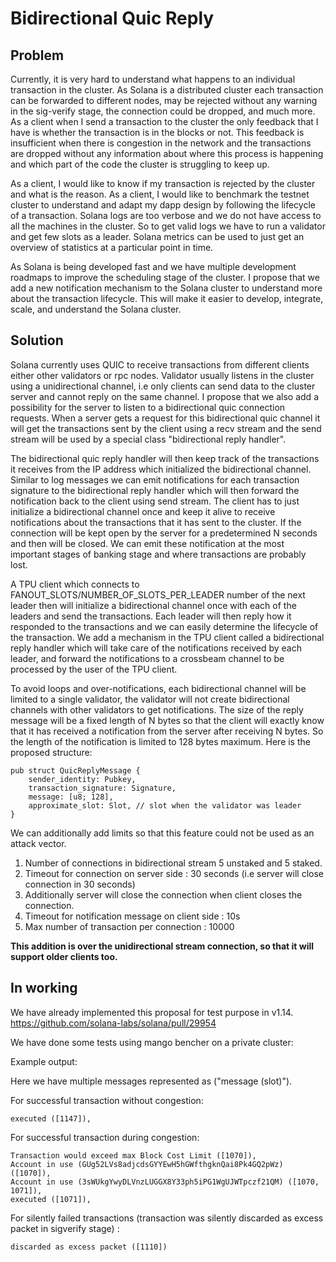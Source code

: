 # Bidirectional Quic Reply

## Problem
Currently, it is very hard to understand what happens to an individual transaction in the cluster.
As Solana is a distributed cluster each transaction can be forwarded to different nodes, may be rejected
without any warning in the sig-verify stage, the connection could be dropped, and much more. As a client
when I send a transaction to the cluster the only feedback that I have is whether the transaction is
in the blocks or not. This feedback is insufficient when there is congestion in the network and the 
transactions are dropped without any information about where this process is happening and which 
part of the code the cluster is struggling to keep up.

As a client, I would like to know if my transaction is rejected by the cluster and what is the reason.
As a client, I would like to benchmark the testnet cluster to understand and adapt my dapp design by 
following the lifecycle of a transaction. Solana logs are too verbose and we do not have access to 
all the machines in the cluster. So to get valid logs we have to run a validator and get few slots 
as a leader. Solana metrics can be used to just get an overview of statistics at a particular point 
in time. 

As Solana is being developed fast and we have multiple development roadmaps to improve the scheduling
stage of the cluster. I propose that we add a new notification mechanism to the Solana cluster
to understand more about the transaction lifecycle. 
This will make it easier to develop, integrate, scale, and understand the Solana cluster.

## Solution
Solana currently uses QUIC to receive transactions from different clients either other validators or 
rpc nodes. Validator usually listens in the cluster using a unidirectional channel, i.e only clients can 
send data to the cluster server and cannot reply on the same channel. I propose that we also add a 
possibility for the server to listen to a bidirectional quic connection requests. When a server gets a
request for this bidirectional quic channel it will get the transactions sent by the client using a 
recv stream and the send stream will be used by a special class "bidirectional reply handler".

The bidirectional quic reply handler will then keep track of the transactions it receives from the IP
address which initialized the bidirectional channel. Similar to log messages we can emit notifications
for each transaction signature to the bidirectional reply handler which will then forward the 
notification back to the client using send stream. The client has to just initialize a 
bidirectional channel once and keep it alive to receive notifications about the transactions that it 
has sent to the cluster. If the connection will be kept open by the server for a predetermined N 
seconds and then will be closed. We can emit these notification at the most important stages of banking
stage and where transactions are probably lost.

A TPU client which connects to FANOUT_SLOTS/NUMBER_OF_SLOTS_PER_LEADER number of the next leader 
then will initialize a bidirectional channel once with each of the leaders and send the transactions. 
Each leader will then reply how it responded to the transactions and we can easily determine
the lifecycle of the transaction. We add a mechanism in the TPU client called a bidirectional
reply handler which will take care of the notifications received by each leader, and forward the 
notifications to a crossbeam channel to be processed by the user of the TPU client.

To avoid loops and over-notifications, each bidirectional channel will be limited to a single validator,
the validator will not create bidirectional channels with other validators to get notifications.
The size of the reply message will be a fixed length of N bytes so that the client will exactly 
know that it has received a notification from the server after receiving N bytes. So the length of the 
notification is limited to 128 bytes maximum. Here is the proposed structure:

```
pub struct QuicReplyMessage {
    sender_identity: Pubkey,
    transaction_signature: Signature,
    message: [u8; 128],
    approximate_slot: Slot, // slot when the validator was leader
}
```

We can additionally add limits so that this feature could not be used as an attack vector.
1. Number of connections in bidirectional stream 5 unstaked and 5 staked.
2. Timeout for connection on server side : 30 seconds (i.e server will close connection in 30
seconds)
3. Additionally server will close the connection when client closes the connection.
4. Timeout for notification message on client side : 10s
5. Max number of transaction per connection : 10000

**This addition is over the unidirectional stream connection, so that it will support older clients too.**

## In working

We have already implemented this proposal for test purpose in v1.14.
https://github.com/solana-labs/solana/pull/29954

We have done some tests using mango bencher on a private cluster:

Example output:

Here we have multiple messages represented as ("message (slot)").

For successful transaction without congestion:
```
executed ([1147]), 
```

For successful transaction during congestion:
```
Transaction would exceed max Block Cost Limit ([1070]), 
Account in use (GUg52LVs8adjcdsGYYEwH5hGWfthgknQai8Pk4GQ2pWz) ([1070]), 
Account in use (3sWUkgYwyDLVnzLUGGX8Y33ph5iPG1WgUJWTpczf21QM) ([1070, 1071]),
executed ([1071]),
```

For silently failed transactions 
(transaction was silently discarded as excess packet in sigverify stage) : 
```
discarded as excess packet ([1110])
```